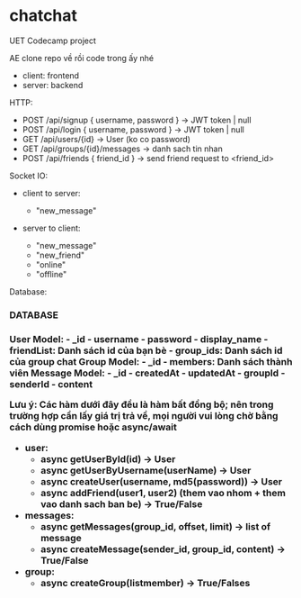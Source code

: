 # chatchat

UET Codecamp project

AE clone repo về rồi code trong ấy nhé

-   client: frontend
-   server: backend

HTTP:

-   POST /api/signup { username, password } -> JWT token | null
-   POST /api/login { username, password } -> JWT token | null
-   GET /api/users/{id} -> User (ko co password)
-   GET /api/groups/{id}/messages -> danh sach tin nhan
-   POST /api/friends { friend_id } -> send friend request to <friend_id>

Socket IO:

-   client to server:

    -   "new_message"

-   server to client:
    -   "new_message"
    -   "new_friend"
    -   "online"
    -   "offline"

Database: 

<h3>DATABASE<h3>
User Model:
- _id
- username
- password
- display_name
- friendList: Danh sách id của bạn bè
- group_ids: Danh sách id của group chat
Group Model:
- _id
- members: Danh sách thành viên
Message Model:
- _id
- createdAt
- updatedAt
- groupId
- senderId
- content

Lưu ý: Các hàm dưới đây đều là hàm bất đồng bộ; nên trong trường hợp cần lấy giá trị trả về, mọi người vui lòng chờ bằng cách dùng promise hoặc async/await

-   user:
    -   async getUserById(id) -> User
    -   async getUserByUsername(userName) -> User
    -   async createUser(username, md5(password)) -> User
    -   async addFriend(user1, user2) (them vao nhom + them vao danh sach ban be) -> True/False
-   messages:
    -   async getMessages(group_id, offset, limit) -> list of message
    -   async createMessage(sender_id, group_id, content) -> True/False
-   group:
    - async createGroup(listmember) -> True/Falses
